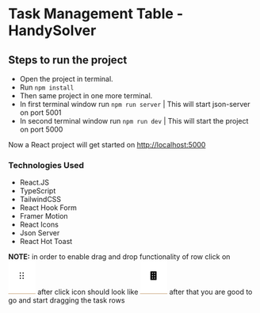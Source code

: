 # Task Management Table - HandySolver

## Steps to run the project

- Open the project in terminal.
- Run `npm install`
- Then same project in one more terminal.
- In first terminal window run `npm run server` | This will start json-server on port 5001
- In second terminal window run `npm run dev` | This will start the project on port 5000

Now a React project will get started on [http://localhost:5000](http://localhost:5000)

### Technologies Used

- React.JS
- TypeScript
- TailwindCSS
- React Hook Form
- Framer Motion
- React Icons
- Json Server
- React Hot Toast

**NOTE:** in order to enable drag and drop functionality of row click on ![In Active Icon](https://github.com/nuubi3e/HandySolver-Task-Management/blob/main/public/md/inactive.png?raw=true) after click icon should look like ![In Active Icon](https://github.com/nuubi3e/HandySolver-Task-Management/blob/main/public/md/active.png?raw=true) after that you are good to go and start dragging the task rows
